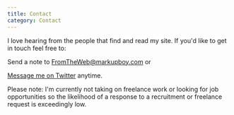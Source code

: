```yaml
---
title: Contact
category: Contact
---
```


I love hearing from the people that find and read my site.  If you'd like to get in touch feel free to:

Send a note to [FromTheWeb@markupboy.com](mailto:fromtheweb@markupboy.com) or

[Message me on Twitter](http://www.twitter.com/markupboy) anytime.

Please note: I'm currently not taking on freelance work or looking for job opportunities so the likelihood of a response to a recruitment or freelance request is exceedingly low.

